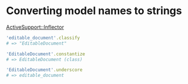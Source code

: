 # Converting model names to strings

[ActiveSupport::Inflector](http://api.rubyonrails.org/classes/ActiveSupport/Inflector.html#method-i-classify)  

```ruby
'editable_document'.classify
# => "EditableDocument"
```

```ruby
'EditableDocument'.constantize
# => EditableDocument (class)
```

```ruby
'EditableDocument'.underscore
# => editable_document
```
